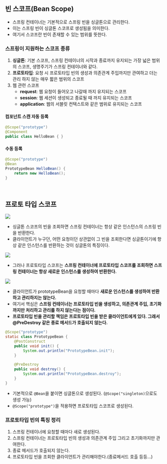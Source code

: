 ## 빈 스코프(Bean Scope)
- 스프링 컨테이너는 기본적으로 스프링 빈을 싱글톤으로 관리한다.
- 이는 스프링 빈이 싱글톤 스코프로 생성됨을 의미한다.
- 여기서 스코프란 빈이 존재할 수 있는 범위를 뜻한다.

### 스프링이 지원하는 스코프 종류
1. **싱글톤**: 기본 스코프, 스프링 컨테이너의 시작과 종료까지 유지되는 가장 넓은 범위의 스코프, 생명주기가 스프링 컨테이너와 같다. 
2. **프로토타입**: 요청 시 프로토타입 빈의 생성과 의존관계 주입까지만 관여하고 더는 관리 하지 않는 매우 짧은 범위의 스코프 
3. 웹 관련 스코프
   - **request**: 웹 요청이 들어오고 나갈때 까지 유지되는 스코프 
   - **session**: 웹 세션이 생성되고 종료될 때 까지 유지되는 스코프 
   - **application**: 웹의 서블릿 컨텍스트와 같은 범위로 유지되는 스코프

#### 컴포넌트 스캔 자동 등록
```java
@Scope("prototype")
@Component 
public class HelloBean { }
```

#### 수동 등록
```java
@Scope("prototype")
@Bean
PrototypeBean HelloBean() {
    return new HelloBean();
}
```

<br>

## 프로토 타입 스코프
<img src="https://img1.daumcdn.net/thumb/R1280x0/?scode=mtistory2&fname=https%3A%2F%2Fblog.kakaocdn.net%2Fdn%2FbXSgJc%2FbtrJk2Opp9q%2Fcgvlmeh61lkJgYXn21BaZ1%2Fimg.png">

- 싱글톤 스코프의 빈을 조회하면 스프링 컨테이너는 항상 같은 인스턴스의 스프링 빈을 반환한다.
- 클라이언트가 누구던, 어떤 요청이던 상관없이 그 빈을 조회한다면 싱글톤이기에 항상 같은 인스턴스를 반환하는 것이 싱글톤의 특징이다.

<img src="https://img1.daumcdn.net/thumb/R1280x0/?scode=mtistory2&fname=https%3A%2F%2Fblog.kakaocdn.net%2Fdn%2FwInGF%2FbtrJhkbcW4G%2FsMn4UJCCkOzwj9LYy1DRG1%2Fimg.png">

- 그러나 프로토타입 스코프는 **스프링 컨테이너에 프로토타입 스코프를 조회하면 스프링 컨테이너는 항상 새로운 인스턴스를 생성하여 반환한다.**

<img src="https://img1.daumcdn.net/thumb/R1280x0/?scode=mtistory2&fname=https%3A%2F%2Fblog.kakaocdn.net%2Fdn%2FOmv18%2FbtrJk2OprIY%2FGF2wp04fF7L3aHwlxUolsk%2Fimg.png">

- 클라이언트가 prototypeBean을 요청할 때마다 **새로운 인스턴스를 생성하여 반환하고 관리하지는 않는다.**
- 여기서 핵심은 **스프링 컨테이너는 프로토타입 빈을 생성하고, 의존관계 주입, 초기화까지만 처리하고 관리를 하지 않는다는 점이다.**
- **프로토타입 빈을 관리할 책임은 프로토타입 빈을 받은 클라이언트에게 있다. 그래서 @PreDestroy 같은 종료 메서드가 호출되지 않는다.**

````java
@Scope("prototype")
static class PrototypeBean {
    @PostConstruct
    public void init() {
        System.out.println("PrototypeBean.init");
    }
    
    @PreDestroy
    public void destroy() {
        System.out.println("PrototypeBean.destroy");
    }
}
````

- 기본적으로 `@Bean`을 붙이면 싱글톤으로 생성된다. (`@Scope("singleton)`으로도 생성 가능)
- `@Scope("prototype")`을 적용하면 프로토타입 스코프로 생성된다.

### 프로토타입 빈의 특징 정리
1. 스프링 컨테이너에 요청할 때마다 새로 생성된다. 
2. 스프링 컨테이너는 프로토타입 빈의 생성과 의존관계 주입 그리고 초기화까지만 관여한다. 
3. 종료 메서드가 호출되지 않는다. 
4. 프로토타입 빈을 조회한 클라이언트가 관리해야한다.(종료메서드 호출 등등...)

